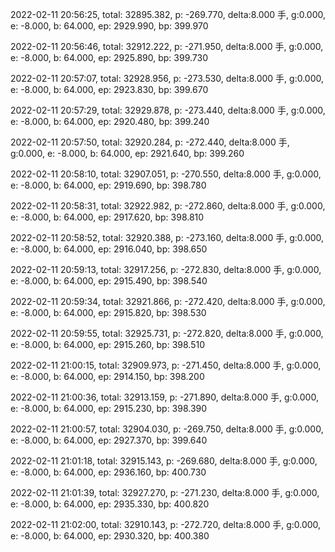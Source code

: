 2022-02-11 20:56:25, total: 32895.382, p: -269.770, delta:8.000 手, g:0.000, e: -8.000, b: 64.000, ep: 2929.990, bp: 399.970

2022-02-11 20:56:46, total: 32912.222, p: -271.950, delta:8.000 手, g:0.000, e: -8.000, b: 64.000, ep: 2925.890, bp: 399.730

2022-02-11 20:57:07, total: 32928.956, p: -273.530, delta:8.000 手, g:0.000, e: -8.000, b: 64.000, ep: 2923.830, bp: 399.670

2022-02-11 20:57:29, total: 32929.878, p: -273.440, delta:8.000 手, g:0.000, e: -8.000, b: 64.000, ep: 2920.480, bp: 399.240

2022-02-11 20:57:50, total: 32920.284, p: -272.440, delta:8.000 手, g:0.000, e: -8.000, b: 64.000, ep: 2921.640, bp: 399.260

2022-02-11 20:58:10, total: 32907.051, p: -270.550, delta:8.000 手, g:0.000, e: -8.000, b: 64.000, ep: 2919.690, bp: 398.780

2022-02-11 20:58:31, total: 32922.982, p: -272.860, delta:8.000 手, g:0.000, e: -8.000, b: 64.000, ep: 2917.620, bp: 398.810

2022-02-11 20:58:52, total: 32920.388, p: -273.160, delta:8.000 手, g:0.000, e: -8.000, b: 64.000, ep: 2916.040, bp: 398.650

2022-02-11 20:59:13, total: 32917.256, p: -272.830, delta:8.000 手, g:0.000, e: -8.000, b: 64.000, ep: 2915.490, bp: 398.540

2022-02-11 20:59:34, total: 32921.866, p: -272.420, delta:8.000 手, g:0.000, e: -8.000, b: 64.000, ep: 2915.820, bp: 398.530

2022-02-11 20:59:55, total: 32925.731, p: -272.820, delta:8.000 手, g:0.000, e: -8.000, b: 64.000, ep: 2915.260, bp: 398.510

2022-02-11 21:00:15, total: 32909.973, p: -271.450, delta:8.000 手, g:0.000, e: -8.000, b: 64.000, ep: 2914.150, bp: 398.200

2022-02-11 21:00:36, total: 32913.159, p: -271.890, delta:8.000 手, g:0.000, e: -8.000, b: 64.000, ep: 2915.230, bp: 398.390

2022-02-11 21:00:57, total: 32904.030, p: -269.750, delta:8.000 手, g:0.000, e: -8.000, b: 64.000, ep: 2927.370, bp: 399.640

2022-02-11 21:01:18, total: 32915.143, p: -269.680, delta:8.000 手, g:0.000, e: -8.000, b: 64.000, ep: 2936.160, bp: 400.730

2022-02-11 21:01:39, total: 32927.270, p: -271.230, delta:8.000 手, g:0.000, e: -8.000, b: 64.000, ep: 2935.330, bp: 400.820

2022-02-11 21:02:00, total: 32910.143, p: -272.720, delta:8.000 手, g:0.000, e: -8.000, b: 64.000, ep: 2930.320, bp: 400.380
